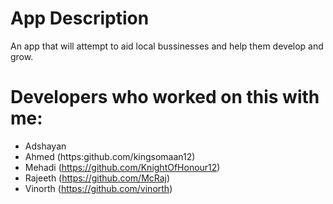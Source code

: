 # App Description
An app that will attempt to aid local bussinesses and help them develop and grow.


# Developers who worked on this with me:
* Adshayan
* Ahmed   (https:github.com/kingsomaan12)
* Mehadi  (https://github.com/KnightOfHonour12)
* Rajeeth (https://github.com/McRaj)
* Vinorth (https://github.com/vinorth)
